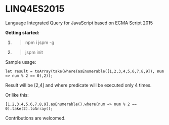 # LINQ4ES2015
Language Integrated Query for JavaScript based on ECMA Script 2015

**Getting started:**

1. > npm i jspm -g
2. > jspm init

Sample usage:

	let result = toArray(take(where(asEnumerable([1,2,3,4,5,6,7,8,9]), num => num % 2 == 0),2));

Result will be [2,4] and where predicate will be executed only 4 times.

Or like this:

	[1,2,3,4,5,6,7,8,9].asEnumerable().where(num => num % 2 == 0).take(2).toArray();
	
Contributions are welcomed.